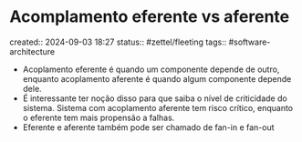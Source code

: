 # Acomplamento eferente vs aferente
created:: 2024-09-03 18:27
status:: #zettel/fleeting
tags:: #software-architecture 

-  Acoplamento eferente é quando um componente depende de outro, enquanto acoplamento aferente é quando algum componente depende dele. 
- É interessante ter noção disso para que saiba o nível de criticidade do sistema. Sistema com acoplamento aferente tem risco crítico, enquanto o eferente tem mais propensão a falhas.
- Eferente e aferente também pode ser chamado de fan-in e fan-out